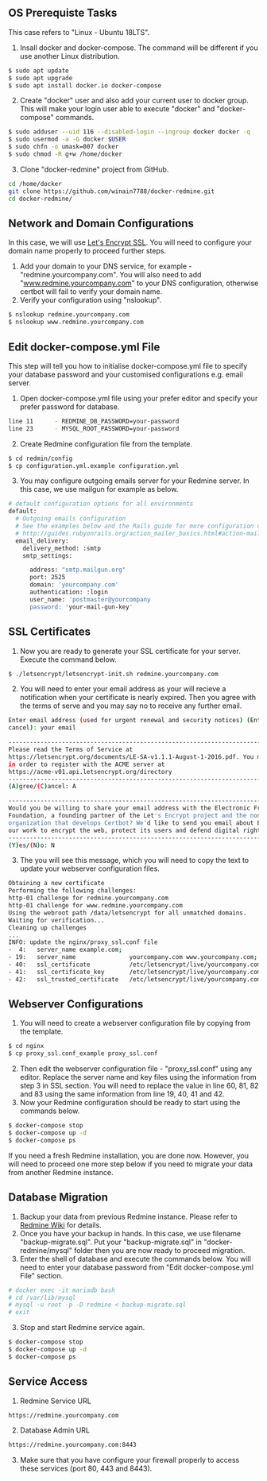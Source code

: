 ## OS Prerequiste Tasks
This case refers to "Linux - Ubuntu 18LTS".

1) Insall docker and docker-compose. The command will be different if you use another Linux distribution.
``` bash
$ sudo apt update
$ sudo apt upgrade
$ sudo apt install docker.io docker-compose
```

2) Create "docker" user and also add your current user to docker group. This will make your login user able to execute "docker" and "docker-compose" commands.
``` bash
$ sudo adduser --uid 116 --disabled-login --ingroup docker docker -q
$ sudo usermod -a -G docker $USER
$ sudo chfn -o umask=007 docker
$ sudo chmod -R g+w /home/docker
``` 

3) Clone "docker-redmine" project from GitHub.
``` bash
cd /home/docker
git clone https://github.com/winain7788/docker-redmine.git
cd docker-redmine/
```

## Network and Domain Configurations
In this case, we will use [Let's Encrypt SSL](https://letsencrypt.org/getting-started/). You will need to configure your domain name properly to proceed further steps.

1) Add your domain to your DNS service, for example - "redmine.yourcompany.com". You will also need to add "www.redmine.yourcompany.com" to your DNS configuration, otherwise certbot will fail to verify your domain name.
2) Verify your configuration using "nslookup".
``` bash
$ nslookup redmine.yourcompany.com
$ nslookup www.redmine.yourcompany.com
```
## Edit docker-compose.yml File
This step will tell you how to initialise docker-compose.yml file to specify your database password and your customised configurations e.g. email server.
1) Open docker-compose.yml file using your prefer editor and specify your prefer password for database.
``` bash
line 11      - REDMINE_DB_PASSWORD=your-password
line 23      - MYSQL_ROOT_PASSWORD=your-password
```
2) Create Redmine configuration file from the template.
``` bash
$ cd redmin/config
$ cp configuration.yml.example configuration.yml
```
3) You may configure outgoing emails server for your Redmine server. In this case, we use mailgun for example as below.
``` bash
# default configuration options for all environments
default:
  # Outgoing emails configuration
  # See the examples below and the Rails guide for more configuration options:
  # http://guides.rubyonrails.org/action_mailer_basics.html#action-mailer-configuration
  email_delivery:
    delivery_method: :smtp
    smtp_settings:

      address: "smtp.mailgun.org"
      port: 2525
      domain: 'yourcompany.com'
      authentication: :login
      user_name: 'postmaster@yourcompany
      password: 'your-mail-gun-key'
```

## SSL Certificates
1) Now you are ready to generate your SSL certificate for your server. Execute the command below.
``` bash
$ ./letsencrypt/letsencrypt-init.sh redmine.yourcompany.com
```
2) You will need to enter your email address as your will recieve a notification when your certificate is nearly expired. Then you agree with the terms of serve and you may say no to receive any further email.
``` bash
Enter email address (used for urgent renewal and security notices) (Enter 'c' to
cancel): your email

-------------------------------------------------------------------------------
Please read the Terms of Service at
https://letsencrypt.org/documents/LE-SA-v1.1.1-August-1-2016.pdf. You must agree
in order to register with the ACME server at
https://acme-v01.api.letsencrypt.org/directory
-------------------------------------------------------------------------------
(A)gree/(C)ancel: A

-------------------------------------------------------------------------------
Would you be willing to share your email address with the Electronic Frontier
Foundation, a founding partner of the Let's Encrypt project and the non-profit
organization that develops Certbot? We'd like to send you email about EFF and
our work to encrypt the web, protect its users and defend digital rights.
-------------------------------------------------------------------------------
(Y)es/(N)o: N
```
3) The you will see this message, which you will need to copy the text to update your webserver configuration files.
``` bash
Obtaining a new certificate
Performing the following challenges:
http-01 challenge for redmine.yourcompany.com
http-01 challenge for www.redmine.yourcompany.com
Using the webroot path /data/letsencrypt for all unmatched domains.
Waiting for verification...
Cleaning up challenges
...
INFO: update the nginx/proxy_ssl.conf file
-  4:   server_name example.com;
- 19:   server_name               yourcompany.com www.yourcompany.com;
- 40:   ssl_certificate           /etc/letsencrypt/live/yourcompany.com/fullchain.pem;
- 41:   ssl_certificate_key       /etc/letsencrypt/live/yourcompany.com/privkey.pem;
- 42:   ssl_trusted_certificate   /etc/letsencrypt/live/yourcompany.com/chain.pem;
```

## Webserver Configurations
1) You will need to create a webserver configuration file by copying from the template.
``` bash
$ cd nginx
$ cp proxy_ssl.conf_example proxy_ssl.conf
```
2) Then edit the webserver configuration file - "proxy_ssl.conf" using any editor. Replace the server name and key files using the information from step 3 in SSL section. You will need to replace the value in line 60, 81, 82 and 83 using the same information from line 19, 40, 41 and 42.
3) Now your Redmine configuration should be ready to start using the commands below.
``` bash
$ docker-compose stop
$ docker-compose up -d
$ docker-compose ps
```
If you need a fresh Redmine installation, you are done now. However, you will need to proceed one more step below if you need to migrate your data from another Redmine instance.

## Database Migration
1) Backup your data from previous Redmine instance. Please refer to [Redmine Wiki](https://www.redmine.org/projects/redmine/wiki/RedmineBackupRestore) for details.
2) Once you have your backup in hands. In this case, we use filename  "backup-migrate.sql". Put your "backup-migrate.sql" in "docker-redmine/mysql" folder then you are now ready to proceed migration.
3) Enter the shell of database and execute the commands below. You will need to enter your database password from "Edit docker-compose.yml File" section.
``` bash
# docker exec -it mariadb bash
# cd /var/lib/mysql
# mysql -u root -p -D redmine < backup-migrate.sql
# exit
``` 
3) Stop and start Redmine service again.
``` bash
$ docker-compose stop
$ docker-compose up -d
$ docker-compose ps
```

## Service Access
1) Redmine Service URL
``` bash
https://redmine.yourcompany.com
```
2) Database Admin URL
``` bash
https://redmine.yourcompany.com:8443
```
3) Make sure that you have configure your firewall properly to access these services (port 80, 443 and 8443).

